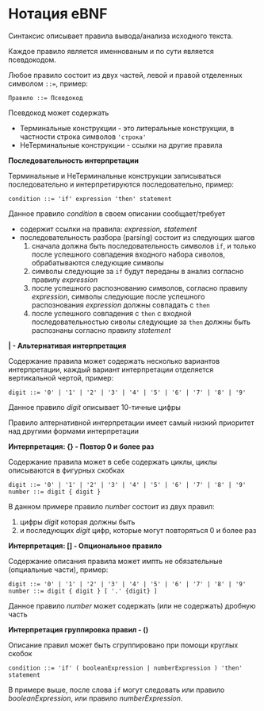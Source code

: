 Нотация eBNF
==============

Синтаксис описывает правила вывода/анализа исходного текста.

Каждое правило является именнованым и по сути является псевдокодом.

Любое правило состоит из двух частей, левой и правой отделенных символом `::=`, 
пример:

    Правило ::= Псевдокод

Псевдокод может содержать

* Терминальные конструкции - это литеральные конструкции, 
в частности строка символов `'строка'`
* НеТерминальные конструкции - ссылки на другие правила

**Последовательность интерпретации**

Терминальные и НеТерминальные конструкции записываться последовательно 
и интерпретируются последовательно, пример:

    condition ::= 'if' expression 'then' statement

Данное правило *condition* в своем описании сообщает/требует

* содержит ссылки на правила: *expression, statement*
* последовательность разбора (parsing) состоит из следующих шагов
    1. сначала должна быть последовательность символов `if`, 
     и только после успешного совпадения входного набора сиволов, 
     обрабатываются следующие символы
    2. символы следующие за `if` 
    будут переданы в анализ согласно правилу *expression*    
    3. после успешного распознованию символов, согласно правилу *expression*,
    символы следующие после успешного распознования *expression* должны совпадать с
    `then`
    4. после успешного совпадения с `then` с входной последовательностью
    сиволы следующие за `then` должны быть распознаны согласно правилу *statement*
    
**| - Альтернативая интерпретация**

Содержание правила может содержать несколько вариантов интерпретации, 
каждый вариант интерпретации отделяется вертикальной чертой, пример:

    digit ::= '0' | '1' | '2' | '3' | '4' | '5' | '6' | '7' | '8' | '9'
    
Данное правило *digit* описывает 10-тичные цифры 

Правило алтернативной интерпретации имеет самый низкий приоритет над другими формами интерпретации

**Интерпретация: {} - Повтор 0 и более раз**

Содержание правила может в себе содержать циклы, 
циклы описываются в фигурных скобках

    digit ::= '0' | '1' | '2' | '3' | '4' | '5' | '6' | '7' | '8' | '9'
    number ::= digit { digit }
    
В данном примере правило *number* состоит из двух правил:

1. цифры *digit* которая должны быть
2. и последующих *digit* цифр, которые могут повторяться 0 и более раз

**Интерпретация: [] - Опциональное правило**

Содержание описания правила может импть не обязательные (опциальные части), 
пример:

    digit ::= '0' | '1' | '2' | '3' | '4' | '5' | '6' | '7' | '8' | '9'
    number ::= digit { digit } [ '.' {digit} ]
    
Данное правило *number* может содержать (или не содержать) дробную часть

**Интерпретация группировка правил - ()**

Описание правил может быть сгруппировано при помощи круглых скобок

    condition ::= 'if' ( booleanExpression | numberExpression ) 'then' statement
    
В примере выше, после слова `if` могут следовать или правило *booleanExpression*,
или правило *numberExpression*.

